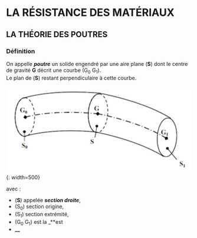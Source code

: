 

# LA RÉSISTANCE DES MATÉRIAUX

## LA THÉORIE DES POUTRES

### Définition
On appelle _**poutre**_ un solide engendré par une aire plane (**S**) dont le centre de gravité **G** décrit une courbe (G$_{0}$ G$_{1}$).   
Le plan de (**S**) restant perpendiculaire à cette courbe.     

![Poutre définition](./img/rdm-poutre-def.png){: width=500}     

avec :     

* (**S**) appelée _**section droite**_,
* (S$_{0}$) section origine,
* (S$_{1}$) section extrémité,
* (G$_{0}$ G$_{1}$) est la _**est 
* **__**